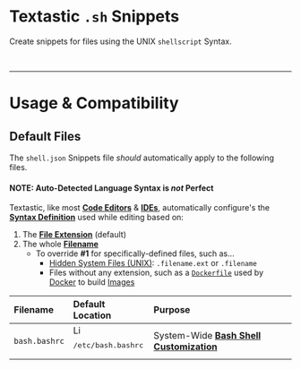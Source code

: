 # Textastic `.sh` Snippets

Create snippets for files using the UNIX `shellscript` Syntax.



<br />

---

# Usage & Compatibility

## Default Files

The `shell.json` Snippets file *should* automatically apply to the following files.

#### NOTE: Auto-Detected Language Syntax is *not* Perfect

Textastic, like most __[Code Editors](wiki)__ & __[IDEs](wiki)__, automatically configure's the __[Syntax Definition](wiki)__ used while editing based on:

1. The __[File Extension](wiki)__ (default)
2. The whole __[Filename](wiki)__
	- To override __#1__ for specifically-defined files, such as...
		- [Hidden System Files (UNIX)](wiki): `.filename.ext` or `.filename`
		- Files without any extension, such as a [`Dockerfile`](wiki) used by [Docker](wiki) to build [Images](wiki)

| Filename | Default Location | Purpose |
| :---     | :---             | :---    |
| `bash.bashrc` | <img src="https://simpleicons.org/icons/linux.svg" alt="Linux Logo" width="auto" height="16px"/> <pre>/etc/bash.bashrc</pre> | System-Wide __[Bash Shell Customization](wiki)__ |

